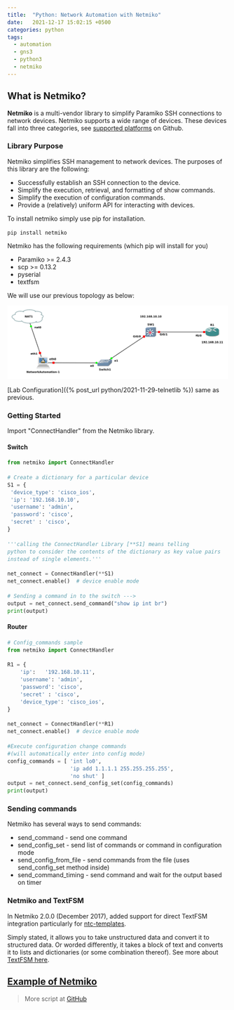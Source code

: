 ```yaml
---
title:  "Python: Network Automation with Netmiko"
date:   2021-12-17 15:02:15 +0500
categories: python
tags:
  - automation
  - gns3
  - python3
  - netmiko
---
```


## What is Netmiko?
**Netmiko** is a multi-vendor library to simplify Paramiko SSH connections to network devices. Netmiko supports a wide range of devices. These devices fall into three categories, see [supported platforms](https://github.com/ktbyers/netmiko/blob/develop/PLATFORMS.md) on Github.

### Library Purpose

Netmiko simplifies SSH management to network devices. The purposes of this library are the following:

- Successfully establish an SSH connection to the device.
- Simplify the execution, retrieval, and formatting of show commands.
- Simplify the execution of configuration commands.
- Provide a (relatively) uniform API for interacting with devices.

To install netmiko simply use pip for installation.

`pip install netmiko`

Netmiko has the following requirements (which pip will install for you)

- Paramiko >= 2.4.3
- scp >= 0.13.2
- pyserial
- textfsm

We will use our previous topology as below:

![picture](/assets/img/network_automation.png)

[Lab Configuration]({% post_url python/2021-11-29-telnetlib %}) same as previous.

### Getting Started

Import "ConnectHandler" from the Netmiko library.

#### Switch

```py
from netmiko import ConnectHandler

# Create a dictionary for a particular device
S1 = {
 'device_type': 'cisco_ios',
 'ip': '192.168.10.10',
 'username': 'admin',
 'password': 'cisco',
 'secret' : 'cisco',
}

'''calling the ConnectHandler Library [**S1] means telling
python to consider the contents of the dictionary as key value pairs
instead of single elements.'''

net_connect = ConnectHandler(**S1)
net_connect.enable()  # device enable mode

# Sending a command in to the switch --->
output = net_connect.send_command("show ip int br")
print(output)
```

#### Router

```py
# Config_commands sample
from netmiko import ConnectHandler

R1 = {
    'ip':   '192.168.10.11',
    'username': 'admin',
    'password': 'cisco',
    'secret' : 'cisco',
    'device_type': 'cisco_ios',
}

net_connect = ConnectHandler(**R1)
net_connect.enable()  # device enable mode

#Execute configuration change commands
#(will automatically enter into config mode)
config_commands = [ 'int lo0',
                    'ip add 1.1.1.1 255.255.255.255',
                    'no shut' ]
output = net_connect.send_config_set(config_commands)
print(output)
```

### Sending commands

Netmiko has several ways to send commands:

- send_command - send one command
- send_config_set - send list of commands or command in configuration mode
- send_config_from_file - send commands from the file (uses send_config_set method inside)
- send_command_timing - send command and wait for the output based on timer

### Netmiko and TextFSM

In Netmiko 2.0.0 (December 2017), added support for direct TextFSM integration particularly for [ntc-templates](https://github.com/networktocode/ntc-templates).

Simply stated, it allows you to take unstructured data and convert it to structured data. Or worded differently, it takes a block of text and converts it to lists and dictionaries (or some combination thereof). See more about [TextFSM here](https://pynet.twb-tech.com/blog/netmiko-and-textfsm.html).

## [Example of Netmiko](https://github.com/ktbyers/netmiko/blob/develop/EXAMPLES.md)

> More script at [GitHub](https://github.com/sydasif/network-automation-script)
